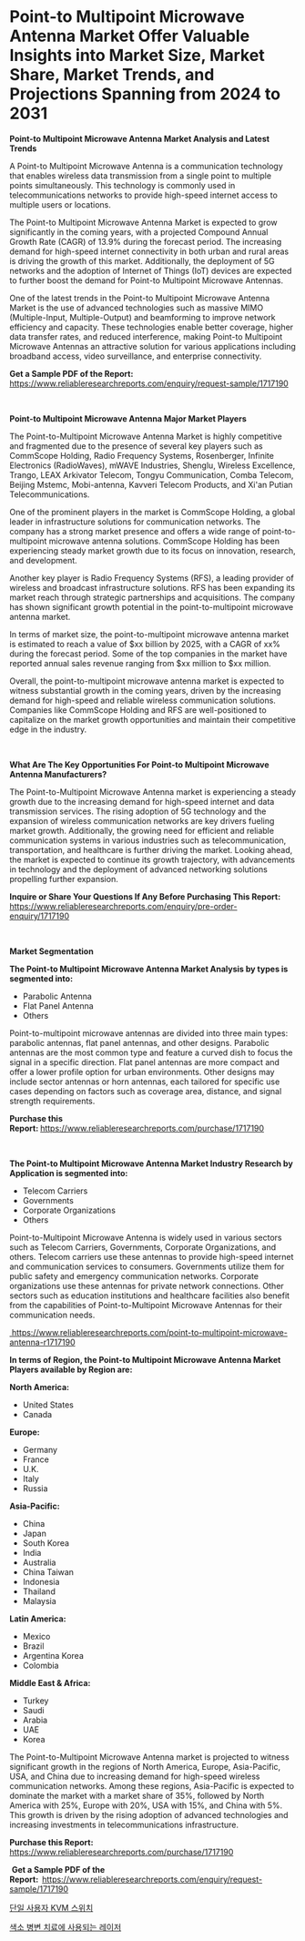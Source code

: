<p><h1>Point-to Multipoint Microwave Antenna Market Offer Valuable Insights into Market Size, Market Share, Market Trends, and Projections Spanning from 2024 to 2031</h1></p><p><strong>Point-to Multipoint Microwave Antenna Market Analysis and Latest Trends</strong></p>
<p><p>A Point-to Multipoint Microwave Antenna is a communication technology that enables wireless data transmission from a single point to multiple points simultaneously. This technology is commonly used in telecommunications networks to provide high-speed internet access to multiple users or locations.</p><p>The Point-to Multipoint Microwave Antenna Market is expected to grow significantly in the coming years, with a projected Compound Annual Growth Rate (CAGR) of 13.9% during the forecast period. The increasing demand for high-speed internet connectivity in both urban and rural areas is driving the growth of this market. Additionally, the deployment of 5G networks and the adoption of Internet of Things (IoT) devices are expected to further boost the demand for Point-to Multipoint Microwave Antennas.</p><p>One of the latest trends in the Point-to Multipoint Microwave Antenna Market is the use of advanced technologies such as massive MIMO (Multiple-Input, Multiple-Output) and beamforming to improve network efficiency and capacity. These technologies enable better coverage, higher data transfer rates, and reduced interference, making Point-to Multipoint Microwave Antennas an attractive solution for various applications including broadband access, video surveillance, and enterprise connectivity.</p></p>
<p><strong>Get a Sample PDF of the Report:&nbsp;</strong> <a href="https://www.reliableresearchreports.com/enquiry/request-sample/1717190">https://www.reliableresearchreports.com/enquiry/request-sample/1717190</a></p>
<p>&nbsp;</p>
<p><strong>Point-to Multipoint Microwave Antenna Major Market Players</strong></p>
<p><p>The Point-to-Multipoint Microwave Antenna Market is highly competitive and fragmented due to the presence of several key players such as CommScope Holding, Radio Frequency Systems, Rosenberger, Infinite Electronics (RadioWaves), mWAVE Industries, Shenglu, Wireless Excellence, Trango, LEAX Arkivator Telecom, Tongyu Communication, Comba Telecom, Beijing Mstemc, Mobi-antenna, Kavveri Telecom Products, and Xi'an Putian Telecommunications.</p><p>One of the prominent players in the market is CommScope Holding, a global leader in infrastructure solutions for communication networks. The company has a strong market presence and offers a wide range of point-to-multipoint microwave antenna solutions. CommScope Holding has been experiencing steady market growth due to its focus on innovation, research, and development.</p><p>Another key player is Radio Frequency Systems (RFS), a leading provider of wireless and broadcast infrastructure solutions. RFS has been expanding its market reach through strategic partnerships and acquisitions. The company has shown significant growth potential in the point-to-multipoint microwave antenna market.</p><p>In terms of market size, the point-to-multipoint microwave antenna market is estimated to reach a value of $xx billion by 2025, with a CAGR of xx% during the forecast period. Some of the top companies in the market have reported annual sales revenue ranging from $xx million to $xx million.</p><p>Overall, the point-to-multipoint microwave antenna market is expected to witness substantial growth in the coming years, driven by the increasing demand for high-speed and reliable wireless communication solutions. Companies like CommScope Holding and RFS are well-positioned to capitalize on the market growth opportunities and maintain their competitive edge in the industry.</p></p>
<p>&nbsp;</p>
<p><strong>What Are The Key Opportunities For Point-to Multipoint Microwave Antenna Manufacturers?</strong></p>
<p><p>The Point-to-Multipoint Microwave Antenna market is experiencing a steady growth due to the increasing demand for high-speed internet and data transmission services. The rising adoption of 5G technology and the expansion of wireless communication networks are key drivers fueling market growth. Additionally, the growing need for efficient and reliable communication systems in various industries such as telecommunication, transportation, and healthcare is further driving the market. Looking ahead, the market is expected to continue its growth trajectory, with advancements in technology and the deployment of advanced networking solutions propelling further expansion.</p></p>
<p><strong>Inquire or Share Your Questions If Any Before Purchasing This Report:</strong> <a href="https://www.reliableresearchreports.com/enquiry/pre-order-enquiry/1717190">https://www.reliableresearchreports.com/enquiry/pre-order-enquiry/1717190</a></p>
<p>&nbsp;</p>
<p><strong>Market Segmentation</strong></p>
<p><strong>The Point-to Multipoint Microwave Antenna Market Analysis by types is segmented into:</strong></p>
<p><ul><li>Parabolic Antenna</li><li>Flat Panel Antenna</li><li>Others</li></ul></p>
<p><p>Point-to-multipoint microwave antennas are divided into three main types: parabolic antennas, flat panel antennas, and other designs. Parabolic antennas are the most common type and feature a curved dish to focus the signal in a specific direction. Flat panel antennas are more compact and offer a lower profile option for urban environments. Other designs may include sector antennas or horn antennas, each tailored for specific use cases depending on factors such as coverage area, distance, and signal strength requirements.</p></p>
<p><strong>Purchase this Report:&nbsp;</strong><a href="https://www.reliableresearchreports.com/purchase/1717190">https://www.reliableresearchreports.com/purchase/1717190</a></p>
<p>&nbsp;</p>
<p><strong>The Point-to Multipoint Microwave Antenna Market Industry Research by Application is segmented into:</strong></p>
<p><ul><li>Telecom Carriers</li><li>Governments</li><li>Corporate Organizations</li><li>Others</li></ul></p>
<p><p>Point-to-Multipoint Microwave Antenna is widely used in various sectors such as Telecom Carriers, Governments, Corporate Organizations, and others. Telecom carriers use these antennas to provide high-speed internet and communication services to consumers. Governments utilize them for public safety and emergency communication networks. Corporate organizations use these antennas for private network connections. Other sectors such as education institutions and healthcare facilities also benefit from the capabilities of Point-to-Multipoint Microwave Antennas for their communication needs.</p></p>
<p><a href="https://www.reliableresearchreports.com/point-to-multipoint-microwave-antenna-r1717190">&nbsp;https://www.reliableresearchreports.com/point-to-multipoint-microwave-antenna-r1717190</a></p>
<p><strong>In terms of Region, the Point-to Multipoint Microwave Antenna Market Players available by Region are:</strong></p>
<p>
    <p> <strong> North America: </strong>
        <ul>
            <li>United States</li>
            <li>Canada</li>
        </ul>
        </p> 
    <p> <strong> Europe: </strong>
        <ul>
            <li>Germany</li>
            <li>France</li>
            <li>U.K.</li>
            <li>Italy</li>
            <li>Russia</li>
        </ul>
        </p> 
    <p> <strong> Asia-Pacific: </strong>
        <ul>
            <li>China</li>
            <li>Japan</li>
            <li>South Korea</li>
            <li>India</li>
            <li>Australia</li>
            <li>China Taiwan</li>
            <li>Indonesia</li>
            <li>Thailand</li>
            <li>Malaysia</li>
        </ul>
        </p> 
    <p> <strong> Latin America: </strong>
        <ul>
            <li>Mexico</li>
            <li>Brazil</li>
            <li>Argentina Korea</li>
            <li>Colombia</li>
        </ul>
        </p> 
    <p> <strong> Middle East & Africa: </strong>
        <ul>
            <li>Turkey</li>
            <li>Saudi</li>
            <li>Arabia</li>
            <li>UAE</li>
            <li>Korea</li>
        </ul>
    </p>
    </p>
<p><p>The Point-to-Multipoint Microwave Antenna market is projected to witness significant growth in the regions of North America, Europe, Asia-Pacific, USA, and China due to increasing demand for high-speed wireless communication networks. Among these regions, Asia-Pacific is expected to dominate the market with a market share of 35%, followed by North America with 25%, Europe with 20%, USA with 15%, and China with 5%. This growth is driven by the rising adoption of advanced technologies and increasing investments in telecommunications infrastructure.</p></p>
<p><strong>Purchase this Report: </strong><a href="https://www.reliableresearchreports.com/purchase/1717190">https://www.reliableresearchreports.com/purchase/1717190</a></p>
<p>&nbsp;<strong>Get a Sample PDF of the Report:&nbsp;&nbsp;</strong><a href="https://www.reliableresearchreports.com/enquiry/request-sample/1717190">https://www.reliableresearchreports.com/enquiry/request-sample/1717190</a></p>
<p><strong></strong></p>
<p><p><a href="https://github.com/puputanisa684/Market-Research-Report-List-1/blob/main/5590606101768.md">단일 사용자 KVM 스위치</a></p><p><a href="https://github.com/naiemislamrayan2/Market-Research-Report-List-1/blob/main/4107727101767.md">색소 병변 치료에 사용되는 레이저</a></p></p>